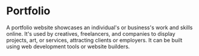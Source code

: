 # Portfolio
 A portfolio website showcases an individual's or business's work and skills online. It's used by creatives, freelancers, and companies to display projects, art, or services, attracting clients or employers. It can be built using web development tools or website builders.
